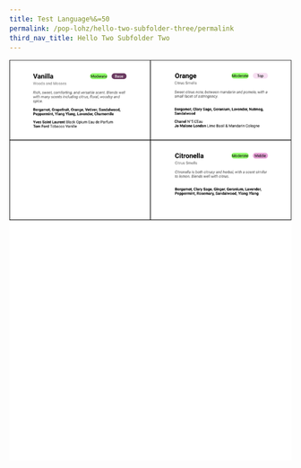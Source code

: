 ```yaml
---
title: Test Language%&=50
permalink: /pop-lohz/hello-two-subfolder-three/permalink
third_nav_title: Hello Two Subfolder Two
---
```


![Alt text for image on Isomer site](/images/A4%20-%207-2.png)